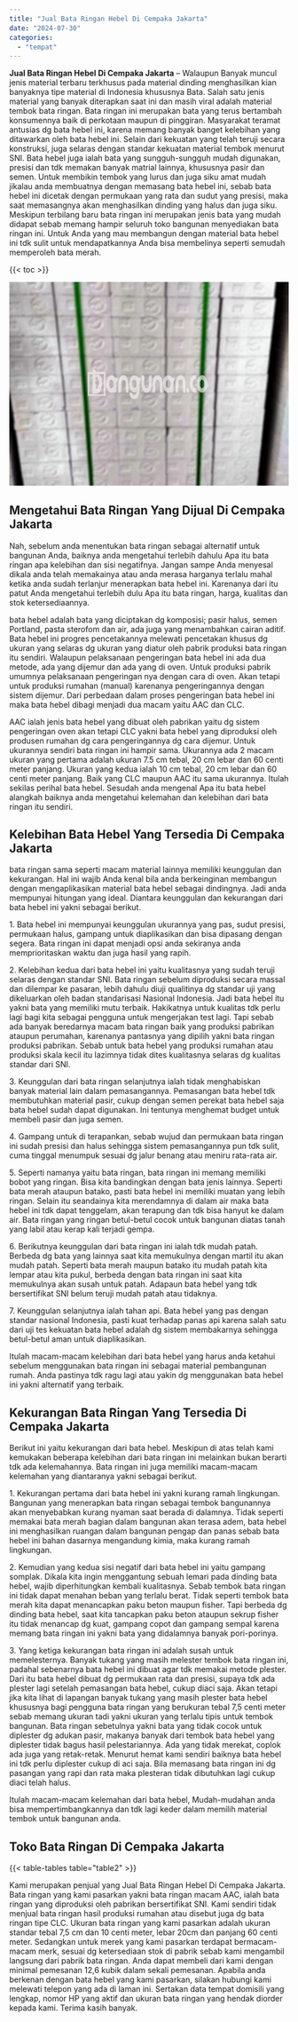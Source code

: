 ```yaml
---
title: "Jual Bata Ringan Hebel Di Cempaka Jakarta"
date: "2024-07-30"
categories: 
  - "tempat"
---
```


**Jual Bata Ringan Hebel Di Cempaka Jakarta** – Walaupun Banyak muncul jenis material terbaru terkhusus pada material dinding menghasilkan kian banyaknya tipe material di Indonesia khususnya Bata. Salah satu jenis material yang banyak diterapkan saat ini dan masih viral adalah material tembok bata ringan. Bata ringan ini merupakan bata yang terus bertambah konsumennya baik di perkotaan maupun di pinggiran. Masyarakat teramat antusias dg bata hebel ini, karena memang banyak banget kelebihan yang ditawarkan oleh bata hebel ini. Selain dari kekuatan yang telah teruji secara konstruksi, juga selaras dengan standar kekuatan material tembok menurut SNI. Bata hebel juga ialah bata yang sungguh-sungguh mudah digunakan, presisi dan tdk memakan banyak matrial lainnya, khususnya pasir dan semen. Untuk membikin tembok yang lurus dan juga siku amat mudah jikalau anda membuatnya dengan memasang bata hebel ini, sebab bata hebel ini dicetak dengan permukaan yang rata dan sudut yang presisi, maka saat memasangnya akan menghasilkan dinding yang halus dan juga siku. Meskipun terbilang baru bata ringan ini merupakan jenis bata yang mudah didapat sebab memang hampir seluruh toko bangunan menyediakan bata ringan ini. Untuk Anda yang mau membangun dengan material bata hebel ini tdk sulit untuk mendapatkannya Anda bisa membelinya seperti semudah memperoleh bata merah.

{{< toc >}}

![Jual Bata Ringan Hebel Di Cempaka Jakarta](/images/jual-hebel-murah-11.png)

## Mengetahui Bata Ringan Yang Dijual Di Cempaka Jakarta

Nah, sebelum anda menentukan bata ringan sebagai alternatif untuk bangunan Anda, baiknya anda mengetahui terlebih dahulu Apa itu bata ringan apa kelebihan dan sisi negatifnya. Jangan sampe Anda menyesal dikala anda telah memakainya atau anda merasa harganya terlalu mahal ketika anda sudah terlanjur menerapkan bata hebel ini. Karenanya dari itu patut Anda mengetahui terlebih dulu Apa itu bata ringan, harga, kualitas dan stok ketersediaannya.

bata hebel adalah bata yang diciptakan dg komposisi; pasir halus, semen Portland, pasta sterofom dan air, ada juga yang menambahkan cairan aditif. Bata hebel ini progres pencetakannya melewati pencetakan khusus dg ukuran yang selaras dg ukuran yang diatur oleh pabrik produksi bata ringan itu sendiri. Walaupun pelaksanaan pengeringan bata hebel ini ada dua metode, ada yang dijemur dan ada yang di oven. Untuk produksi pabrik umumnya pelaksanaan pengeringan nya dengan cara di oven. Akan tetapi untuk produksi rumahan (manual) karenanya pengeringannya dengan sistem dijemur. Dari perbedaan dalam proses pengeringan bata hebel ini maka bata hebel dibagi menjadi dua macam yaitu AAC dan CLC.

AAC ialah jenis bata hebel yang dibuat oleh pabrikan yaitu dg sistem pengeringan oven akan tetapi CLC yakni bata hebel yang diproduksi oleh produsen rumahan dg cara pengeringannya dg cara dijemur. Untuk ukurannya sendiri bata ringan ini hampir sama. Ukurannya ada 2 macam ukuran yang pertama adalah ukuran 7.5 cm tebal, 20 cm lebar dan 60 centi meter panjang. Ukuran yang kedua ialah 10 cm tebal, 20 cm lebar dan 60 centi meter panjang. Baik yang CLC maupun AAC itu sama ukurannya. Itulah sekilas perihal bata hebel. Sesudah anda mengenal Apa itu bata hebel alangkah baiknya anda mengetahui kelemahan dan kelebihan dari bata ringan itu sendiri.

## Kelebihan Bata Hebel Yang Tersedia Di Cempaka Jakarta

bata ringan sama seperti macam material lainnya memiliki keunggulan dan kekurangan. Hal ini wajib Anda kenal bila anda berkeinginan membangun dengan mengaplikasikan material bata hebel sebagai dindingnya. Jadi anda mempunyai hitungan yang ideal. Diantara keunggulan dan kekurangan dari bata hebel ini yakni sebagai berikut.

1\. Bata hebel ini mempunyai keunggulan ukurannya yang pas, sudut presisi, permukaan halus, gampang untuk diaplikasikan dan bisa dipasang dengan segera. Bata ringan ini dapat menjadi opsi anda sekiranya anda memprioritaskan waktu dan juga hasil yang rapih.

2\. Kelebihan kedua dari bata hebel ini yaitu kualitasnya yang sudah teruji selaras dengan standar SNI. Bata ringan sebelum diproduksi secara massal dan dilempar ke pasaran, lebih dahulu diuji qualitinya dg standar uji yang dikeluarkan oleh badan standarisasi Nasional Indonesia. Jadi bata hebel itu yakni bata yang memiliki mutu terbaik. Hakikatnya untuk kualitas tdk perlu lagi bagi kita sebagai pengguna untuk mengerjakan test lagi. Tapi sebab ada banyak beredarnya macam bata ringan baik yang produksi pabrikan ataupun perumahan, karenanya pantasnya yang dipilih yakni bata ringan produksi pabrikan. Sebab untuk bata hebel yang produksi rumahan atau produksi skala kecil itu lazimnya tidak dites kualitasnya selaras dg kualitas standar dari SNI.

3\. Keunggulan dari bata ringan selanjutnya ialah tidak menghabiskan banyak material lain dalam pemasangannya. Pemasangan bata hebel tdk membutuhkan material pasir, cukup dengan semen perekat bata hebel saja bata hebel sudah dapat digunakan. Ini tentunya menghemat budget untuk membeli pasir dan juga semen.

4\. Gampang untuk di terapankan, sebab wujud dan permukaan bata ringan ini sudah presisi dan halus sehingga sistem pemasangannya pun tdk sulit, cuma tinggal menumpuk sesuai dg jalur benang atau meniru rata-rata air.

5\. Seperti namanya yaitu bata ringan, bata ringan ini memang memiliki bobot yang ringan. Bisa kita bandingkan dengan bata jenis lainnya. Seperti bata merah ataupun batako, pasti bata hebel ini memiliki muatan yang lebih ringan. Selain itu seandainya kita merendamnya di dalam air maka bata hebel ini tdk dapat tenggelam, akan terapung dan tdk bisa hanyut ke dalam air. Bata ringan yang ringan betul-betul cocok untuk bangunan diatas tanah yang labil atau kerap kali terjadi gempa.

6\. Berikutnya keunggulan dari bata ringan ini ialah tdk mudah patah. Berbeda dg bata yang lainnya saat kita memukulnya dengan martil itu akan mudah patah. Seperti bata merah maupun batako itu mudah patah kita lempar atau kita pukul, berbeda dengan bata ringan ini saat kita memukulnya akan susah untuk patah. Adapaun bata hebel yang tdk bersertifikat SNI belum teruji mudah patah atau tidaknya.

7\. Keunggulan selanjutnya ialah tahan api. Bata hebel yang pas dengan standar nasional Indonesia, pasti kuat terhadap panas api karena salah satu dari uji tes kekuatan bata hebel adalah dg sistem membakarnya sehingga betul-betul aman untuk diaplikasikan.

Itulah macam-macam kelebihan dari bata hebel yang harus anda ketahui sebelum menggunakan bata ringan ini sebagai material pembangunan rumah. Anda pastinya tdk ragu lagi atau yakin dg menggunakan bata hebel ini yakni alternatif yang terbaik.

## Kekurangan Bata Ringan Yang Tersedia Di Cempaka Jakarta

Berikut ini yaitu kekurangan dari bata hebel. Meskipun di atas telah kami kemukakan beberapa kelebihan dari bata ringan ini melainkan bukan berarti tdk ada kelemahannya. Bata ringan ini juga memiliki macam-macam kelemahan yang diantaranya yakni sebagai berikut.

1\. Kekurangan pertama dari bata hebel ini yakni kurang ramah lingkungan. Bangunan yang menerapkan bata ringan sebagai tembok bangunannya akan menyebabkan kurang nyaman saat berada di dalamnya. Tidak seperti memakai bata merah bagian dalam bangunan akan terasa adem, bata hebel ini menghasilkan ruangan dalam bangunan pengap dan panas sebab bata hebel ini bahan dasarnya mengandung kimia, maka kurang ramah lingkungan.

2\. Kemudian yang kedua sisi negatif dari bata hebel ini yaitu gampang somplak. Dikala kita ingin menggantung sebuah lemari pada dinding bata hebel, wajib diperhitungkan kembali kualitasnya. Sebab tembok bata ringan ini tidak dapat menahan beban yang terlalu berat. Tidak seperti tembok bata merah kita dapat menancapkan paku beton maupun fisher. Tapi berbeda dg dinding bata hebel, saat kita tancapkan paku beton ataupun sekrup fisher itu tidak menancap dg kuat, gampang copot dan gampang sempal karena memang bata ringan ini yakni bata yang didalamnya banyak pori-porinya.

3\. Yang ketiga kekurangan bata ringan ini adalah susah untuk memelesternya. Banyak tukang yang masih melester tembok bata ringan ini, padahal sebenarnya bata hebel ini dibuat agar tdk memakai metode plester. Dari itu bata hebel dibuat dg permukaan rata dan presisi, supaya tdk ada plester lagi setelah pemasangan bata hebel, cukup diaci saja. Akan tetapi jika kita lihat di lapangan banyak tukang yang masih plester bata hebel khususnya bagi pengguna bata ringan yang berukuran tebal 7,5 centi meter sebab memang ukuran tadi yakni ukuran yang terlalu tipis untuk tembok bangunan. Bata ringan sebetulnya yakni bata yang tidak cocok untuk diplester dg adukan pasir, makanya banyak dari tembok bata hebel yang diplester tidak bagus hasil pelestariannya. Ada yang tidak merekat, coplok ada juga yang retak-retak. Menurut hemat kami sendiri baiknya bata hebel ini tdk perlu diplester cukup di aci saja. Bila memasang bata ringan ini dg pasangan yang rapi dan rata maka plesteran tidak dibutuhkan lagi cukup diaci telah halus.

Itulah macam-macam kelemahan dari bata hebel, Mudah-mudahan anda bisa mempertimbangkannya dan tdk lagi keder dalam memilih material tembok untuk bangunan anda.

## Toko Bata Ringan Di Cempaka Jakarta

{{< table-tables table="table2" >}}

Kami merupakan penjual yang Jual Bata Ringan Hebel Di Cempaka Jakarta. Bata ringan yang kami pasarkan yakni bata ringan macam AAC, ialah bata ringan yang diproduksi oleh pabrikan bersertifikat SNI. Kami sendiri tidak menjual bata ringan hasil produksi rumahan atau disebut juga dg bata ringan tipe CLC. Ukuran bata ringan yang kami pasarkan adalah ukuran standar tebal 7,5 cm dan 10 centi meter, lebar 20cm dan panjang 60 centi meter. Sedangkan untuk merek yang kami pasarkan terdapat bermacam-macam merk, sesuai dg ketersediaan stok di pabrik sebab kami mengambil langsung dari pabrik bata ringan. Anda dapat membeli dari kami dengan minimal pemesanan 12,6 kubik dalam sekali pemesanan. Apabila anda berkenan dengan bata hebel yang kami pasarkan, silakan hubungi kami melewati telepon yang ada di laman ini. Sertakan data tempat domisili yang lengkap, nomor HP yang aktif dan ukuran bata ringan yang hendak diorder kepada kami. Terima kasih banyak.
